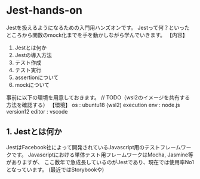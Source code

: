 # Jest-hands-on

Jestを扱えるようになるための入門用ハンズオンです。
Jestって何？といったところから関数のmock化までを手を動かしながら学んでいきます。
【内容】

1. Jestとは何か
2. Jestの導入方法
3. テスト作成
4. テスト実行
5. assertionについて
6. mockについて

事前に以下の環境を用意しておきます。
// TODO（wsl2のイメージを共有する方法を確認する）
【環境】
os : ubuntu18 (wsl2)
execution env : node.js version12
editor : vscode

## 1. Jestとは何か

JestはFacebook社によって開発されているJavascript用のテストフレームワークです。
Javascriptにおける単体テスト用フレームワークはMocha, Jasmine等がありますが、
ここ数年で急成長しているのがJestであり、現在では使用率No1となっています。
(最近ではStorybookや)
